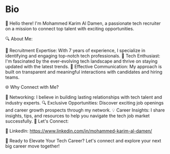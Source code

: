 # Bio
👋 Hello there! I'm Mohammed Karim Al Damen, a passionate tech recruiter on a mission to connect top talent with exciting opportunities.

🔍 About Me:

💼 Recruitment Expertise: With 7 years of experience, I specialize in identifying and engaging top-notch tech professionals.
🚀 Tech Enthusiast: I'm fascinated by the ever-evolving tech landscape and thrive on staying updated with the latest trends.
💬 Effective Communication: My approach is built on transparent and meaningful interactions with candidates and hiring teams.

🌐 Why Connect with Me?

🤝 Networking: I believe in building lasting relationships with tech talent and industry experts.
🔍 Exclusive Opportunities: Discover exciting job openings and career growth prospects through my network.
💡 Career Insights: I share insights, tips, and resources to help you navigate the tech job market successfully.
🌟 Let's Connect:

🔗 LinkedIn: https://www.linkedin.com/in/mohammed-karim-al-damen/

🚀 Ready to Elevate Your Tech Career? Let's connect and explore your next big career move together!

